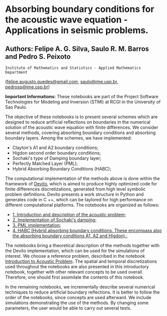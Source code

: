 # Absorbing boundary conditions for the acoustic wave equation  - Applications in seismic problems.

## Authors: Felipe A. G. Silva, Saulo R. M. Barros and Pedro S. Peixoto
    Institute of Mathematics and Statistics - Applied Mathematics Department
   (felipe.augusto.guedes@gmail.com, saulo@ime.usp.br, pedrosp@ime.usp.br)

**Important Informations:** These notebooks are part of the Project Software Technologies for Modeling and Inversion (STMI) at RCGI in the  University of Sao Paulo. 

The objective of these notebooks is to present several schemes which are designed to reduce artificial reflections on boundaries in the numerical solution of the acoustic wave equation with finite differences. We consider several methods, covering absorbing boundary conditions and absorbing boundary layers. Among the schemes, we have implemented:

- Clayton's A1 and A2 boundary conditions;
- Higdon second order boundary conditions;
- Sochaki's type of Damping boundary layer;
- Perfectly Matched Layer (PML);
- Hybrid Absorbing Boundary Conditions (HABC);

The computational implementation of the methods above is done within the framework of <a href="https://www.devitoproject.org/">Devito</a>, which is aimed to produce highly optimized code for finite differences discretizations, generated from high level symbolic problem definitions. Devito presents a work structure in Python and generates code in C ++, which can be taylored for high performance on different computational platforms. The notebooks are organized as follows:

- <a href="01_introduction.ipynb">1. Introduction and description of the acoustic problem;</a>
- <a href="02_damping.ipynb">2. Implementation of Sochaki's damping;</a>
- <a href="03_pml.ipynb">3. PML implementation;</a>
- <a href="04_habc.ipynb">4. HABC (Hybrid absorbing boundary conditions. These encompass also the absorbing boundary conditions A1, A2 and Higdon).;</a>

The notebooks bring a theoretical description of the methods together with the Devito implementation, which can be used for  the simulations of interest. We choose a reference problem, described in the notebook <a href="1_introduction.ipynb">Introduction to Acoustic Problem</a>. The spatial and temporal discretizations used throughout the notebooks are also presented in this introductory notebook, together with other relevant concepts to be used overall. Therefore, one should first assimilate the contents of this notebook. 

In the remaining notebooks, we incrementally describe several numerical techniques to reduce artificial boundary reflections. It is better to follow the order of the notebooks, since concepts are used afterward. We include simulations demonstrating the use of the methods. By changing some parameters, the user would be able to carry out several tests.
